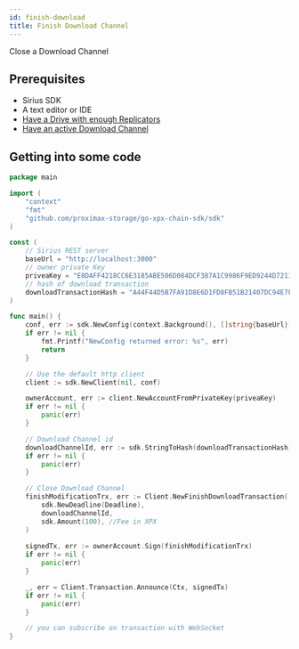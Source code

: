 ```yaml
---
id: finish-download
title: Finish Download Channel
---
```


Close a Download Channel

## Prerequisites

- Sirius SDK
- A text editor or IDE
- [Have a Drive with enough Replicators](prepare-bc-drive)
- [Have an active Download Channel](download)

## Getting into some code

<!--DOCUSAURUS_CODE_TABS-->
<!--Golang-->

```go
package main

import (
	"context"
	"fmt"
	"github.com/proximax-storage/go-xpx-chain-sdk/sdk"
)

const (
	// Sirius REST server
	baseUrl = "http://localhost:3000"
	// owner private Key
	priveaKey = "E8DAFF4218CC6E3185ABE506D084DCF387A1C9986F9ED9244D72110A7998FCCF"
	// hash of download transaction
	downloadTransactionHash = "A44F44D5B7FA91D8E6D1FD8FB51B21407DC94E7F0A6C7BBDBF82EC3547549C6F"
)

func main() {
	conf, err := sdk.NewConfig(context.Background(), []string{baseUrl})
	if err != nil {
		fmt.Printf("NewConfig returned error: %s", err)
		return
	}

	// Use the default http client
	client := sdk.NewClient(nil, conf)

	ownerAccount, err := client.NewAccountFromPrivateKey(priveaKey)
	if err != nil {
		panic(err)
	}

	// Download Channel id
	downloadChannelId, err := sdk.StringToHash(downloadTransactionHash)
	if err != nil {
		panic(err)
	}

	// Close Download Channel
	finishModificationTrx, err := Client.NewFinishDownloadTransaction(
		sdk.NewDeadline(Deadline),
		downloadChannelId,
		sdk.Amount(100), //Fee in XPX
	)
	
	signedTx, err := ownerAccount.Sign(finishModificationTrx)
	if err != nil {
		panic(err)
	}

	_, err = Client.Transaction.Announce(Ctx, signedTx)
	if err != nil {
		panic(err)
	}

	// you can subscribe on transaction with WebSocket
}
```
